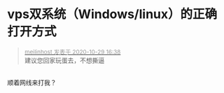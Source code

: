 # vps双系统（Windows/linux）的正确打开方式


<div class="quote"><blockquote><font size="2"><a href="https://www.hostloc.com/forum.php?mod=redirect&amp;goto=findpost&amp;pid=9369918&amp;ptid=759649" target="_blank"><font color="#999999">meilinhost 发表于 2020-10-29 16:38</font></a></font><br />
建议您回家玩蛋去，不想撕逼</blockquote></div><br />
顺着网线来打我？<img src="static/image/smiley/default/lol.gif" smilieid="12" border="0" alt="" />
